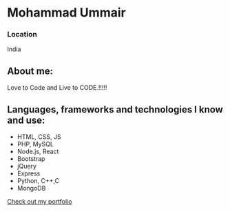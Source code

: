 # Mohammad Ummair

### Location

India

## About me:
Love to Code and Live to CODE.!!!!!
## Languages, frameworks and technologies I know and use:

- HTML, CSS, JS
- PHP, MySQL
- Node.js, React
- Bootstrap
- jQuery
- Express
- Python, C++,C
- MongoDB

[Check out my portfolio](https://mohdummair.me/)

